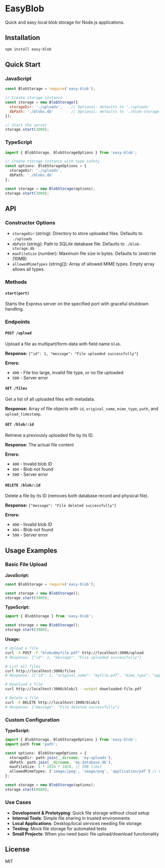 # EasyBlob

Quick and easy local blob storage for Node.js applications.

## Installation

```bash
npm install easy-blob
```

## Quick Start

### JavaScript

```javascript
const BlobStorage = require('easy-blob');

// Create storage instance
const storage = new BlobStorage({
  storageDir: './uploads',    // Optional: defaults to './uploads'
  dbPath: './blobs.db'        // Optional: defaults to './blob-storage.db'
});

// Start the server
storage.start(3000);
```

### TypeScript

```typescript
import { BlobStorage, BlobStorageOptions } from 'easy-blob';

// Create storage instance with type safety
const options: BlobStorageOptions = {
  storageDir: './uploads',
  dbPath: './blobs.db'
};

const storage = new BlobStorage(options);
storage.start(3000);
```

## API

### Constructor Options

- `storageDir` (string): Directory to store uploaded files. Defaults to `./uploads`
- `dbPath` (string): Path to SQLite database file. Defaults to `./blob-storage.db`
- `maxFileSize` (number): Maximum file size in bytes. Defaults to `10485760` (10MB)
- `allowedMimeTypes` (string[]): Array of allowed MIME types. Empty array allows all types.

### Methods

#### `start(port)`

Starts the Express server on the specified port with graceful shutdown handling.

### Endpoints

#### `POST /upload`

Upload a file as multipart/form-data with field name `blob`.

**Response:** `{"id": 1, "message": "File uploaded successfully"}`

**Errors:**

- `400` - File too large, invalid file type, or no file uploaded
- `500` - Server error

#### `GET /files`

Get a list of all uploaded files with metadata.

**Response:** Array of file objects with `id`, `original_name`, `mime_type`, `path`, and `upload_timestamp`.

#### `GET /blob/:id`

Retrieve a previously uploaded file by its ID.

**Response:** The actual file content

**Errors:**

- `400` - Invalid blob ID
- `404` - Blob not found
- `500` - Server error

#### `DELETE /blob/:id`

Delete a file by its ID (removes both database record and physical file).

**Response:** `{"message": "File deleted successfully"}`

**Errors:**

- `400` - Invalid blob ID
- `404` - Blob not found
- `500` - Server error

## Usage Examples

### Basic File Upload

**JavaScript:**

```javascript
const BlobStorage = require('easy-blob');

const storage = new BlobStorage();
storage.start(3000);
```

**TypeScript:**

```typescript
import { BlobStorage } from 'easy-blob';

const storage = new BlobStorage();
storage.start(3000);
```

**Usage:**

```bash
# Upload a file
curl -X POST -F "blob=@myfile.pdf" http://localhost:3000/upload
# Response: {"id": 1, "message": "File uploaded successfully"}

# List all files
curl http://localhost:3000/files
# Response: [{"id": 1, "original_name": "myfile.pdf", "mime_type": "application/pdf", ...}]

# Download a file
curl http://localhost:3000/blob/1 --output downloaded-file.pdf

# Delete a file
curl -X DELETE http://localhost:3000/blob/1
# Response: {"message": "File deleted successfully"}
```

### Custom Configuration

**TypeScript:**

```typescript
import { BlobStorage, BlobStorageOptions } from 'easy-blob';
import path from 'path';

const options: BlobStorageOptions = {
  storageDir: path.join(__dirname, 'my-uploads'),
  dbPath: path.join(__dirname, 'my-database.db'),
  maxFileSize: 5 * 1024 * 1024, // 5MB limit
  allowedMimeTypes: ['image/jpeg', 'image/png', 'application/pdf'] // Only allow specific types
};

const storage = new BlobStorage(options);
storage.start(8080);
```

### Use Cases

- **Development & Prototyping**: Quick file storage without cloud setup
- **Internal Tools**: Simple file sharing in trusted environments
- **Local Applications**: Desktop/local services needing file storage
- **Testing**: Mock file storage for automated tests
- **Small Projects**: When you need basic file upload/download functionality

## License

MIT
